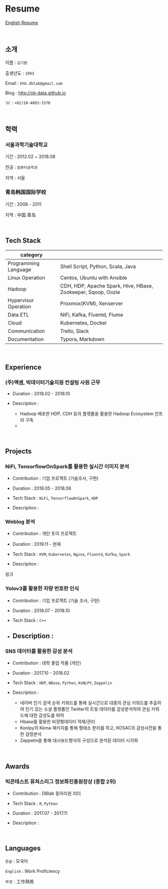 # Resume

[English Resume](https://ok-data.github.io/resume/resume.html)

<br>

## 소개

이름 : `김기환`

출생년도 : `1993`

Email : `khk.dblab@gmail.com`

Blog : http://ok-data.github.io

☏ : `+82)10-4893-3370`

<br>

## 학력

### 서울과학기술대학교

기간 : 2012.02 ~ 2018.08

전공 : `컴퓨터공학과`

지역 : 서울

### 青岛韩国国际学校

기간 : 2008 - 2011

지역 : 中国 青岛

<br>

## Tech Stack

| category  |   |
|---|---|
| Programming Language  | Shell Script, Python, Scala, Java  |
| Linux Operation | Centos, Ubuntu with Ansible |
| Hadoop | CDH, HDP, Apache Spark, Hive, HBase, Zookeeper, Sqoop, Oozie |
| Hypervisor Operation | Proxmox(KVM), Xenserver |
| Data ETL | NiFi, Kafka, Fluentd, Flume |
| Cloud | Kubernetes, Docker |
| Communication | Trello, Slack |
| Documentation | Typora, Markdown |

<br>

## Experience

### (주)엑셈, 빅데이터기술지원 컨설팅 사원 근무
- Duration : 2018.02 - 2018.10

- Description : 
  - Hadoop 배포판 HDP, CDH 등의 플랫폼을 활용한 Hadoop Ecosystem 인프라 구축
  - 

<br> 

## Projects

### NiFi, TensorflowOnSpark를 활용한 실시간 이미지 분석
- Contribution : 기업 프로젝트 (기술조사, 구현)

- Duration : 2018.05 - 2018.06

- Tech Stack : `NiFi`, `TensorflowOnSpark`, `HDP`

- Description : 

### Weblog 분석

- Contribution : 개인 토이 프로젝트

- Duration : 2019.11 - 현재

- Tech Stack : `KVM`, `Kubernetes`, `Nginx`, `Fluentd`, `Kafka`, `Spark`

- Description : 

링크

### Yolov3를 활용한 차량 번호판 인식

- Contribution : 기업 프로젝트 (기술 조사, 구현)

- Duration : 2018.07 - 2018.10

- Tech Stack : `C++`

- Description : 
  - 

### SNS 데이터를 활용한 감성 분석

- Contribution : 대학 졸업 작품 (개인)

- Duration : 2017.10 - 2018.02

- Tech Stack : `HDP`, `HBase`, `Python`, `KoNLPY`, `Zeppelin`

- Description : 
  - 네이버 인기 검색 순위 키워드를 통해 실시간으로 대중의 관심 키워드를 추출하여 인기 있는 소셜 플랫폼인 Twitter의 트윗 데이터를 감성분석하여 관심 키워드에 대한 감성도를 파악
  - Hbase를 활용한 비정형데이터 적재/관리
  - Konlpy의 Kkma 패키지를 통해 형태소 분리를 하고, KOSAC의 감성사전을 통한 감정분석
  - Zeppelin을 통해 대시보드형식의 구성으로 분석된 데이터 시각화

<br>

## Awards

### 빅콘테스트 퓨쳐스리그 정보화진흥원장상 (종합 2위)

- Contribution : DBlab 동아리원 리더

- Tech Stack : `R`, `Python`

- Duration : 2017.07 - 2017.11

- Description :


<br>

## Languages

`한글` : 모국어

`English` : Work Proficiency

`中文` : 工作熟练
